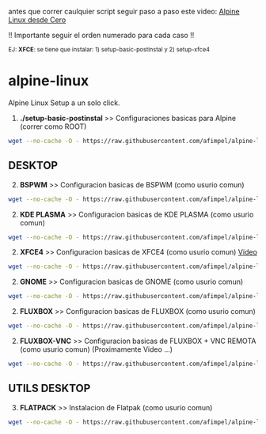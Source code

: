 antes que correr caulquier script seguir paso a paso este video:
[Alpine Linux desde Cero](https://www.youtube.com/watch?v=POiin5rr7eM)


!! Importante seguir el orden numerado para cada caso !!

<sup> EJ: **XFCE**: se tiene que instalar: 1) setup-basic-postinstal y 2) setup-xfce4  </sup>

# alpine-linux
Alpine Linux Setup a un solo click.

 1) **./setup-basic-postinstal** >> Configuraciones basicas para Alpine (correr como ROOT)
```sh
wget --no-cache -O - https://raw.githubusercontent.com/afimpel/alpine-linux/master/setup-basic-postinstal | sh
```

## DESKTOP

 2) **BSPWM** >> Configuracion basicas de BSPWM (como usurio comun)

```sh
wget --no-cache -O - https://raw.githubusercontent.com/afimpel/alpine-linux/master/bspwm/setup-bspwm | bash
```

 2) **KDE PLASMA** >> Configuracion basicas de KDE PLASMA (como usurio comun)

```sh
wget --no-cache -O - https://raw.githubusercontent.com/afimpel/alpine-linux/master/kde-plasma/setup-kde | bash
```

2) **XFCE4** >> Configuracion basicas de XFCE4 (como usurio comun) [Video](https://www.youtube.com/watch?v=msdiPYMRpto)

```sh
wget --no-cache -O - https://raw.githubusercontent.com/afimpel/alpine-linux/master/xfce4/setup-xfce4 | bash
```

2) **GNOME** >> Configuracion basicas de GNOME (como usurio comun) 

```sh
wget --no-cache -O - https://raw.githubusercontent.com/afimpel/alpine-linux/master/gnome/setup-gnome | bash
```

2) **FLUXBOX** >> Configuracion basicas de FLUXBOX (como usurio comun) 

```sh
wget --no-cache -O - https://raw.githubusercontent.com/afimpel/alpine-linux/master/fluxbox/setup-fluxbox | bash
```

2) **FLUXBOX-VNC** >> Configuracion basicas de FLUXBOX + VNC REMOTA (como usurio comun) (Proximamente Video ...)

```sh
wget --no-cache -O - https://raw.githubusercontent.com/afimpel/alpine-linux/master/fluxbox/setup-onlyvnc-fluxbox | bash
```

## UTILS DESKTOP

 3) **FLATPACK** >> Instalacion de Flatpak (como usurio comun)

```sh
wget --no-cache -O - https://raw.githubusercontent.com/afimpel/alpine-linux/master/utils/setup-flatpak | bash
```
